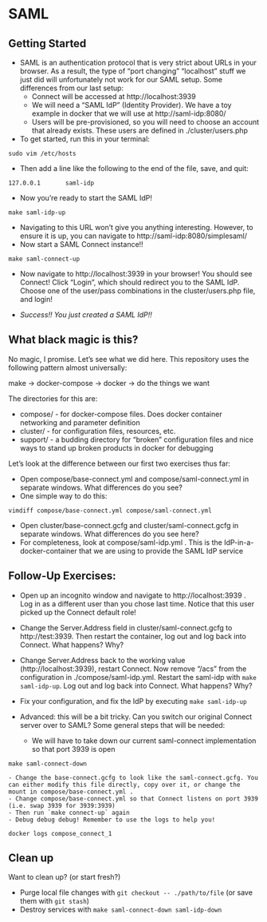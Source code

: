 # SAML

## Getting Started
- SAML is an authentication protocol that is very strict about URLs in your browser. As a result, the type of “port changing” “localhost” stuff we just did will unfortunately not work for our SAML setup. Some differences from our last setup:
    - Connect will be accessed at http://localhost:3939 
    - We will need a “SAML IdP” (Identity Provider). We have a toy example in
      docker that we will use at http://saml-idp:8080/ 
    - Users will be pre-provisioned, so you will need to choose an account that
      already exists. These users are defined in ./cluster/users.php
- To get started, run this in your terminal:

```
sudo vim /etc/hosts
```
- Then add a line like the following to the end of the file, save, and quit:
```
127.0.0.1       saml-idp
```

- Now you’re ready to start the SAML IdP!

```
make saml-idp-up
```

- Navigating to this URL won’t give you anything interesting. However, to
  ensure it is up, you can navigate to http://saml-idp:8080/simplesaml/
- Now start a SAML Connect instance!!

```
make saml-connect-up
```

- Now navigate to http://localhost:3939 in your browser! You should see
  Connect! Click “Login”, which should redirect you to the SAML IdP. Choose one
of the user/pass combinations in the cluster/users.php file, and login!

- _Success!! You just created a SAML IdP!!_

## What black magic is this?
No magic, I promise. Let’s see what we did here. This repository uses the following pattern almost universally:

make -> docker-compose -> docker -> do the things we want

The directories for this are:
- compose/ - for docker-compose files. Does docker container networking and parameter definition
- cluster/ - for configuration files, resources, etc.
- support/ - a budding directory for “broken” configuration files and nice ways to stand up broken products in docker for debugging

Let’s look at the difference between our first two exercises thus far:
- Open compose/base-connect.yml and compose/saml-connect.yml in separate windows. What differences do you see?
- One simple way to do this:
```
vimdiff compose/base-connect.yml compose/saml-connect.yml
```

- Open cluster/base-connect.gcfg and cluster/saml-connect.gcfg in separate windows. What differences do you see here?
- For completeness, look at compose/saml-idp.yml . This is the IdP-in-a-docker-container that we are using to provide the SAML IdP service

## Follow-Up Exercises:
- Open up an incognito window and navigate to http://localhost:3939 . Log in as a different user than you chose last time. Notice that this user picked up the Connect default role!

- Change the Server.Address field in cluster/saml-connect.gcfg to http://test:3939. Then restart the container, log out and log back into Connect. What happens? Why?

- Change Server.Address back to the working value (http://localhost:3939), restart Connect. Now remove “/acs” from the configuration in ./compose/saml-idp.yml. Restart the saml-idp with `make saml-idp-up`. Log out and log back into Connect. What happens? Why?

- Fix your configuration, and fix the IdP by executing `make saml-idp-up`

- Advanced: this will be a bit tricky. Can you switch our original Connect server over to SAML? Some general steps that will be needed:
    - We will have to take down our current saml-connect implementation so that port 3939 is open
```
make saml-connect-down
```
    - Change the base-connect.gcfg to look like the saml-connect.gcfg. You can either modify this file directly, copy over it, or change the mount in compose/base-connect.yml . 
    - Change compose/base-connect.yml so that Connect listens on port 3939 (i.e. swap 3939 for 3939:3939)
    - Then run `make connect-up` again
    - Debug debug debug! Remember to use the logs to help you!
```
docker logs compose_connect_1
```

## Clean up

Want to clean up? (or start fresh?)
- Purge local file changes with `git checkout -- ./path/to/file` (or save them with `git stash`)
- Destroy services with `make saml-connect-down saml-idp-down`
